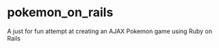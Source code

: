 pokemon_on_rails
================

A just for fun attempt at creating an AJAX Pokemon game using Ruby on Rails
